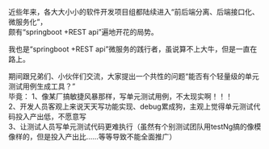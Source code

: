 近些年来，各大大小小的软件开发项目组都陆续进入“前后端分离、后端接口化、微服务化”，  
颇有“springboot +REST api”遍地开花的局势。  

我也是“springboot +REST api”微服务的践行者，虽说算不上大牛，但是一直在路上。  

期间跟兄弟们、小伙伴们交流，大家提出一个共性的问题“能否有个轻量级的单元测试用例生成工具？”   
毕竟：
1、像某厂搞敏捷风暴那样，写单元测试用例，不太现实啊！！！  
2、开发人员客观上来说天天写功能实现、debug累成狗，主观上觉得单元测试代码投入产出低，不愿意写  
3、让测试人员写单元测试代码更难执行（虽然有个别测试团队用testNg搞的像模像样的，但是投入产出比……等等导致不能全面推广）  




